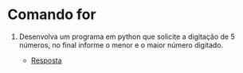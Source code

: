 # Comando for

1. Desenvolva um programa em python que solicite a digitação de 5 números, no final informe o menor e o maior número digitado.

    * [Resposta](exercicio_1.py)
    